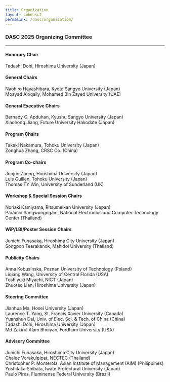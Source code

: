 ```yaml
---
title: Organization
layout: subdasc2
permalink: /dasc/organization/
---
```


<h3>DASC 2025 Organizing Committee</h3>
<hr/>

<h4>Honorary Chair</h4>
Tadashi Dohi, Hiroshima University (Japan)

<h4>General Chairs</h4>
Naohiro Hayashibara, Kyoto Sangyo University (Japan)<br>
Moayad Aloqaily, Mohamed Bin Zayed University (UAE)

<h4>General Executive Chairs</h4>
Bernady O. Apduhan, Kyushu Sangyo University (Japan)<br>
Xiaohong Jiang, Future University Hakodate (Japan)

<h4>Program Chairs</h4>
Takaki Nakamura, Tohoku University (Japan)<br>
Zonghua Zhang, CRSC Co. (China)

<h4>Program Co-chairs</h4>
Junjun Zheng, Hiroshima University (Japan)<br>
Luis Guillen, Tohoku University (Japan)<br>
Thomas TY Win, University of Sunderland (UK)

<h4>Workshop & Special Session Chairs</h4>
Noriaki Kamiyama, Ritsumeikan University (Japan)<br>
Paramin Sangwongngam, National Electronics and Computer Technology Center (Thailand)


<h4>WiP/LBI/Poster Session Chairs</h4>
Junichi Funasaka, Hiroshima City University (Japan)<br/>
Songpon Teerakanok, Mahidol University (Thailand) 


<h4>Publicity Chairs</h4>
Anna Kobusinska, Poznan University of Technology (Poland)<br/>
Liqiang Wang, University of Central Florida (USA)<br/>
Toshiyuki Miyachi, NICT (Japan)<br/>
Zhuotao Lian, Hiroshima University (Japan)

<h4>Steering Committee</h4>
Jianhua Ma, Hosei University (Japan)<br/>
Laurence T. Yang, St. Francis Xavier University (Canada)<br/>
Yuanshun Dai, Univ. of Elec. Sci. & Tech. of China (China)<br/>
Tadashi Dohi, Hiroshima University (Japan)<br/>
Md Zakirul Alam Bhuiyan, Fordham University (USA)

<h4>Advisory Committee</h4>
Junichi Funasaka, Hiroshima City University (Japan)<br/>
Chalee Vorakulpipat, NECTEC (Thailand)<br/>
Christopher P. Monterola, Asian Institute of Management (AIM) (Philippines)<br/>
Yoshitaka Shibata, Iwate Prefectural University (Japan)<br/>
Paulo Pires, Fluminense Federal University (Brazil)
